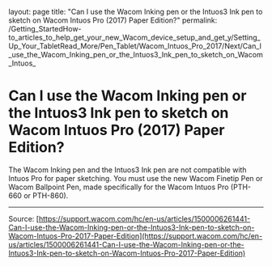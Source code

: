 layout: page
title: "Can I use the Wacom Inking pen or the Intuos3 Ink pen to sketch on Wacom Intuos Pro (2017) Paper Edition?"
permalink: /Getting_StartedHow-to_articles_to_help_get_your_new_Wacom_device_setup_and_get_y/Setting_Up_Your_TabletRead_More/Pen_Tablet/Wacom_Intuos_Pro_2017/Next/Can_I_use_the_Wacom_Inking_pen_or_the_Intuos3_Ink_pen_to_sketch_on_Wacom_Intuos_

# Can I use the Wacom Inking pen or the Intuos3 Ink pen to sketch on Wacom Intuos Pro (2017) Paper Edition?

The Wacom Inking pen and the Intuos3 Ink pen are not compatible with Intuos Pro for paper sketching. You must use the new Wacom Finetip Pen or Wacom Ballpoint Pen, made specifically for the Wacom Intuos Pro (PTH-660 or PTH-860).

---
Source: [https://support.wacom.com/hc/en-us/articles/1500006261441-Can-I-use-the-Wacom-Inking-pen-or-the-Intuos3-Ink-pen-to-sketch-on-Wacom-Intuos-Pro-2017-Paper-Edition](https://support.wacom.com/hc/en-us/articles/1500006261441-Can-I-use-the-Wacom-Inking-pen-or-the-Intuos3-Ink-pen-to-sketch-on-Wacom-Intuos-Pro-2017-Paper-Edition)
